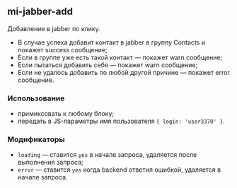 ## mi-jabber-add

Добавление в jabber по клику.

* В случае успеха добавит контакт в jabber в группу Contacts и покажет success сообщение;
* Если в группе  уже есть такой контакт — покажет warn сообщение;
* Если пытаться добавить себя — покажет warn сообщение;
* Если не удалось добавить по любой другой причине — покажет error сообщение.

### Использование

* примиксовать к любому блоку;
* передать в JS-параметры имя пользователя `{ login: 'user3370' }`.

### Модификаторы

* `loading` — ставится `yes` в начале запроса, удаляется после выполнения запроса;
* `error` — ставится `yes` когда backend ответил ошибкой, удаляется в начале запроса.
